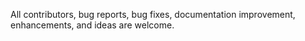 All contributors, bug reports, bug fixes, documentation improvement, enhancements, and ideas are welcome.
